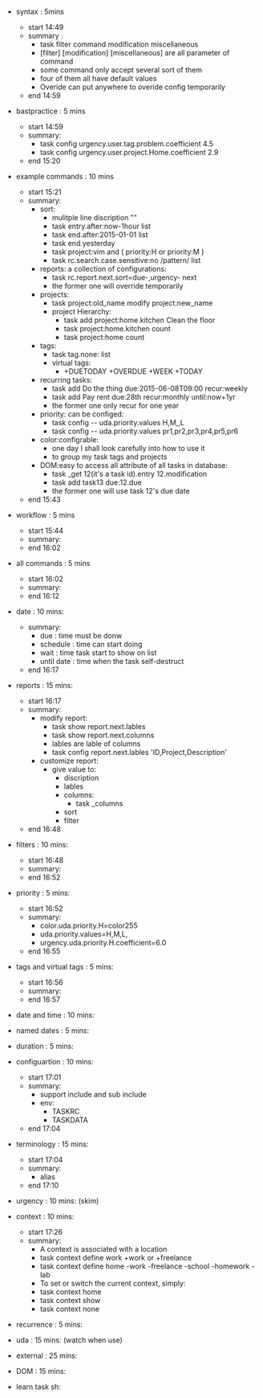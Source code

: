 * syntax : 5mins
	* start 14:49
	* summary :
		* task filter command modification miscellaneous
		* [filter] [modification] [miscellaneous] are all parameter of command
		* some command only accept several sort of them
		* four of them all have default values
		* Overide can put anywhere to overide config temporarily
	* end 14:59
* bastpractice : 5 mins
	* start 14:59
	* summary:
		* task config urgency.user.tag.problem.coefficient 4.5
		* task config urgency.user.project.Home.coefficient 2.9
	* end 15:20

* example commands : 10 mins
	* start 15:21
	* summary:
		* sort:
			* mulitple line discription ""
			* task entry.after:now-1hour list
			* task end.after:2015-01-01 list
			* task end.yesterday
			* task project:vim and \( priority:H or priority:M \)
			* task rc.search.case.sensitive:no  /pattern/ list
		* reports: a collection of configurations:
			* task rc.report.next.sort=due-,urgency- next
			* the former one will override temporarily
		* projects:
			* task project:old_name modify project:new_name
			* project Hierarchy:
				* task add project:home.kitchen Clean the floor
				* task project:home.kitchen count
				* task project:home count
		* tags:
			* task tag.none: list
			* virtual tags:
				* +DUETODAY +OVERDUE +WEEK +TODAY
		* recurring tasks:
			* task add Do the thing due:2015-06-08T09:00 recur:weekly
			* task add Pay rent due:28th recur:monthly until:now+1yr
			* the former one only recur for one year
		* priority: can be configed:
			* task config -- uda.priority.values H,M,,L
			* task config -- uda.priority.values pr1,pr2,pr3,pr4,pr5,pr6
		* color:configrable:
			* one day I shall look carefully into how to use it
			* to group my task tags and projects
		* DOM:easy to access all attribute of all tasks in database:
			* task _get 12(it's a task id).entry 12.modification
			* task add task13 due:12.due
			* the former one will use task 12's due date
	* end 15:43
* workflow : 5 mins
	* start 15:44
	* summary:
	* end 16:02
* all commands : 5 mins
	* start 16:02
	* summary:
	* end 16:12

* date : 10 mins:
	* summary:
		* due : time must be donw
		* schedule : time can start doing
		* wait : time task start to show on list
		* until date : time when the task self-destruct
	* end 16:17
	
* reports : 15 mins:
	* start 16:17
	* summary:
		* modify report:
			* task show report.next.lables
			* task show report.next.columns
			* lables are lable of columns
			* task config report.next.lables 'ID,Project,Description'
		* customize report:
			* give value to:
				* discription
				* lables
				* columns:
					* task _columns
				* sort
				* filter
	* end 16:48

* filters : 10 mins:
	* start 16:48
	* summary:
	* end 16:52

* priority : 5 mins:
	* start 16:52
	* summary:
		* color.uda.priority.H=color255
		* uda.priority.values=H,M,L,
		* urgency.uda.priority.H.coefficient=6.0
	* end 16:55

* tags and virtual tags : 5 mins:
	* start 16:56
	* summary:
	* end 16:57

* date and time : 10 mins:

* named dates : 5 mins:

* duration : 5 mins:

* configuartion : 10 mins:
	* start 17:01
	* summary:
		* support include and sub include
		* env:
			* TASKRC
			* TASKDATA
	* end 17:04
* terminology : 15 mins:
	* start 17:04
	* summary:
		* alias
	* end 17:10

* urgency : 10 mins: (skim)

* context : 10 mins:
	* start 17:26
	* summary:
		* A context is associated with a location
		* task context define work +work or +freelance
		* task context define home -work -freelance -school -homework -lab
		* To set or switch the current context, simply:
		* task context home
		* task context show
		* task context none
* recurrence : 5 mins:

* uda : 15 mins: (watch when use)

* external : 25 mins:

* DOM : 15 mins:

* learn task sh:
